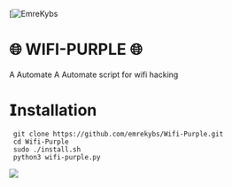 [![EmreKybs](https://img.shields.io/badge/MadeBy-EmreKybs-purple)

# 🌐 WIFI-PURPLE 🌐
A Automate A Automate script for wifi hacking

# 𝗜nstallation
     git clone https://github.com/emrekybs/Wifi-Purple.git
     cd Wifi-Purple
     sudo ./install.sh
     python3 wifi-purple.py
  
<img src="https://github.com/emrekybs/wifi-purple/blob/main/imge.png">


